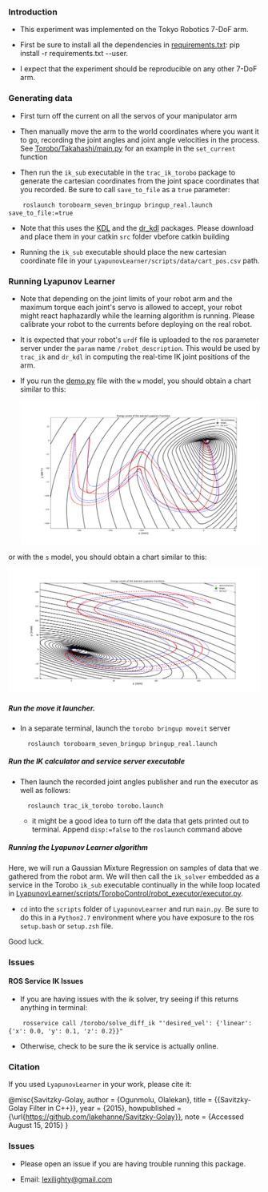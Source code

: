 ### Introduction

+ This experiment was implemented on the Tokyo Robotics 7-DoF arm.

+ First be sure to install all the dependencies in [requirements.txt](/requirements.txt): pip install -r requirements.txt --user.

+ I expect that the experiment should be reproducible on any other 7-DoF arm.

### Generating data

+ First turn off the current on all the servos of your manipulator arm

+ Then manually move the arm to the world coordinates where you want it to go, recording the joint angles and joint angle velocities in the process. See [Torobo/Takahashi/main.py](Torobo/Takahashi/main.py) for an example in the `set_current` function

+ Then run the `ik_sub` executable in the `trac_ik_torobo` package to generate the cartesian coordinates from the joint space coordinates that you recorded. Be sure to call `save_to_file` as a `true` parameter:

```
    roslaunch toroboarm_seven_bringup bringup_real.launch save_to_file:=true
```

- Note that this uses the [KDL](http://www.orocos.org/kdl) and the [dr_kdl](https://github.com/jettan/dr_kdl) packages. Please download and place them in your catkin `src` folder vbefore catkin building

+ Running the `ik_sub` executable should place the new cartesian coordinate file in your `LyapunovLearner/scripts/data/cart_pos.csv` path.

### Running Lyapunov Learner

 + Note that depending on the joint limits of your robot arm and the maximum torque each joint's servo is allowed to accept, your robot might react haphazardly while the learning algorithm is running. Please calibrate your robot to the currents before deploying on the real robot.

 + It is expected that your robot's `urdf` file is uploaded to the ros parameter server under the `param` name `/robot_description`. This would be used by `trac_ik` and `dr_kdl` in computing the real-time IK joint positions of the arm.

 + If you run the [demo.py](/scripts/demo.py) file with the `w` model, you should obtain a chart similar to this:

   ![results_python](/scripts/docs/energy_levels.png)

or with the `s` model, you should obtain a chart similar to this:

   ![results_python](/scripts/docs/energy_levels_sshape.png)

##### Run the move it launcher.

 + In a separate terminal, launch the `torobo bringup moveit` server

    ```
      roslaunch toroboarm_seven_bringup bringup_real.launch
    ```

##### Run the IK calculator and service server executable

+ Then launch the recorded joint angles publisher and run the executor as well as follows:

    ```
      roslaunch trac_ik_torobo torobo.launch
    ```

    - it might be a good idea to turn off the data that gets printed out to terminal. Append `disp:=false` to the `roslaunch` command above

##### Running the Lyapunov Learner algorithm

Here, we will run a Gaussian Mixture Regression on samples of data that we gathered from the robot arm. We will then call the `ik_solver` embedded as a service in the Torobo `ik_sub` executable continually in the while loop located in [LyapunovLearner/scripts/ToroboControl/robot_executor/executor.py](LyapunovLearner/scripts/ToroboControl/robot_executor/executor.py).

+ `cd` into the `scripts` folder of `LyapunovLearner` and run `main.py`. Be sure to do this in a `Python2.7` environment where you have exposure to the ros `setup.bash` or `setup.zsh` file.

 Good luck.

### Issues

#### ROS Service IK Issues

  + If you are having issues with the ik solver, try seeing if this returns anything in terminal:
  ```
      rosservice call /torobo/solve_diff_ik "'desired_vel': {'linear': {'x': 0.0, 'y': 0.1, 'z': 0.2}}"
  ```

  + Otherwise, check to be sure the ik service is actually online.

### Citation

If you used `LyapunovLearner` in your work, please cite it:

@misc{Savitzky-Golay,
  author = {Ogunmolu, Olalekan},
  title = {{Savitzky-Golay Filter in C++}},
  year = {2015},
  howpublished = {\url{https://github.com/lakehanne/Savitzky-Golay}},
  note = {Accessed August 15, 2015}
}


### Issues

+ Please open an issue if you are having trouble running this package.

+ Email: lexilighty@gmail.com
